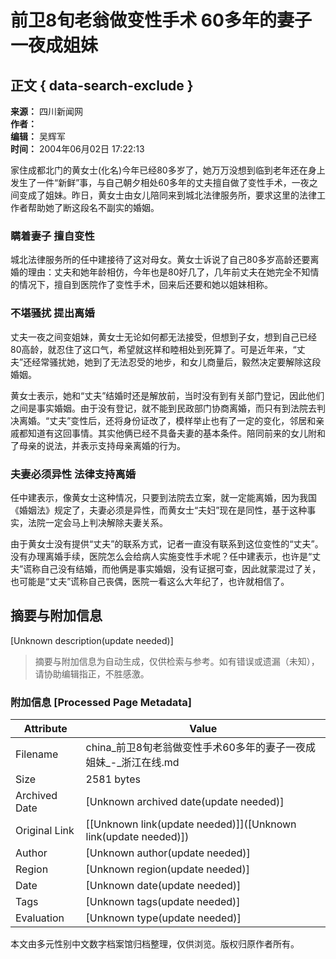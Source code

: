 # 前卫8旬老翁做变性手术 60多年的妻子一夜成姐妹

## 正文 { data-search-exclude }


**来源：** 四川新闻网  
**作者：**  
**编辑：** 吴辉军  
**时间：** 2004年06月02日 17:22:13

家住成都北门的黄女士(化名)今年已经80多岁了，她万万没想到临到老年还在身上发生了一件“新鲜”事，与自己朝夕相处60多年的丈夫擅自做了变性手术，一夜之间变成了姐妹。昨日，黄女士由女儿陪同来到城北法律服务所，要求这里的法律工作者帮助她了断这段名不副实的婚姻。

### 瞒着妻子 擅自变性

城北法律服务所的任中建接待了这对母女。黄女士诉说了自己80多岁高龄还要离婚的理由：丈夫和她年龄相仿，今年也是80好几了，几年前丈夫在她完全不知情的情况下，擅自到医院作了变性手术，回来后还要和她以姐妹相称。

### 不堪骚扰 提出离婚

丈夫一夜之间变姐妹，黄女士无论如何都无法接受，但想到子女，想到自己已经80高龄，就忍住了这口气，希望就这样和睦相处到死算了。可是近年来，“丈夫”还经常骚扰她，她到了无法忍受的地步，和女儿商量后，毅然决定要解除这段婚姻。

黄女士表示，她和“丈夫”结婚时还是解放前，当时没有到有关部门登记，因此他们之间是事实婚姻。由于没有登记，就不能到民政部门协商离婚，而只有到法院去判决离婚。“丈夫”变性后，还将身份证改了，模样举止也有了一定的变化，邻居和亲戚都知道有这回事情。其实他俩已经不具备夫妻的基本条件。陪同前来的女儿附和了母亲的说法，并表示支持母亲离婚的行为。

### 夫妻必须异性 法律支持离婚

任中建表示，像黄女士这种情况，只要到法院去立案，就一定能离婚，因为我国《婚姻法》规定了，夫妻必须是异性，而黄女士“夫妇”现在是同性，基于这种事实，法院一定会马上判决解除夫妻关系。

由于黄女士没有提供“丈夫”的联系方式，记者一直没有联系到这位变性的“丈夫”。没有办理离婚手续，医院怎么会给病人实施变性手术呢？任中建表示，也许是“丈夫”谎称自己没有结婚，而他俩是事实婚姻，没有证据可查，因此就蒙混过了关，也可能是“丈夫”谎称自己丧偶，医院一看这么大年纪了，也许就相信了。
<!-- tcd_original_link http://china.zjol.com.cn/05china/system/2004/06/02/002867804.shtml -->


## 摘要与附加信息

<!-- tcd_abstract -->
[Unknown description(update needed)]
<!-- tcd_abstract_end -->

> 摘要与附加信息为自动生成，仅供检索与参考。如有错误或遗漏（未知），请协助编辑指正，不胜感激。

### 附加信息 [Processed Page Metadata]

| Attribute       | Value                                  |
|-----------------|----------------------------------------|
| Filename        | china_前卫8旬老翁做变性手术60多年的妻子一夜成姐妹_-_浙江在线.md                             |
| Size            | 2581 bytes                           |
| Archived Date   | [Unknown archived date(update needed)]                             |
| Original Link   | [[Unknown link(update needed)]]([Unknown link(update needed)])                       |
| Author          | [Unknown author(update needed)]                               |
| Region          | [Unknown region(update needed)]                               |
| Date            | [Unknown date(update needed)]                                 |
| Tags            | [Unknown tags(update needed)]                                 |
| Evaluation            | [Unknown type(update needed)]                                 |
<!-- tcd_table_end -->

本文由多元性别中文数字档案馆归档整理，仅供浏览。版权归原作者所有。
